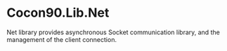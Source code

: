# Cocon90.Lib.Net
Net library provides asynchronous Socket communication library, and the management of the client connection.
